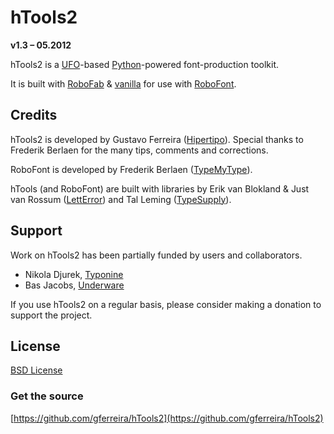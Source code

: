 hTools2
=======

**v1.3 – 05.2012**

hTools2 is a [UFO](http://unifiedfontobject.org/)-based [Python](http://python.org/)-powered font-production toolkit.

It is built with [RoboFab](http://robofag.org) & [vanilla](http://code.typesupply.com/wiki/Vanilla) for use with [RoboFont](http://robofont.com/).


Credits
-------

hTools2 is developed by Gustavo Ferreira ([Hipertipo](http://hipertipo.com)). Special thanks to Frederik Berlaen for the many tips, comments and corrections.

RoboFont is developed by Frederik Berlaen ([TypeMyType](http://typemytype.com)).

hTools (and RoboFont) are built with libraries by Erik van Blokland & Just van Rossum ([LettError](http://letterror.com)) and Tal Leming ([TypeSupply](http://typesupply.com)).


Support
-------

Work on hTools2 has been partially funded by users and collaborators.

- Nikola Djurek, [Typonine](http://typonine.com/)
- Bas Jacobs, [Underware](http://underware.nl/)

If you use hTools2 on a regular basis, please consider making a donation to support the project.


License
-------

[BSD License](http://www.opensource.org/licenses/BSD-3-Clause)


### Get the source

[https://github.com/gferreira/hTools2](https://github.com/gferreira/hTools2)
